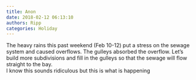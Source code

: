 ```yaml
---
title: Anon
date: 2018-02-12 06:13:10
authors: Ripp
categories: Holiday
---
```


 The heavy rains this past weekend (Feb 10-12) put a stress on the sewage system and caused overflows.  The gulleys absorbed the overflow.   Let’s build more subdivisions and fill in the gulleys so that the sewage will flow straight to the bay.   
I know this sounds ridiculous but this is what is happening